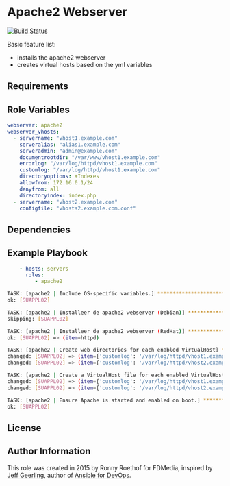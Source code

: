 # Apache2 Webserver

[![Build Status](https://travis-ci.org/rroethof/ansible-role-apache2.svg?branch=master)](https://travis-ci.org/rroethof/ansible-role-apache2)

Basic feature list:

 * installs the apache2 webserver
 * creates virtual hosts based on the yml variables


## Requirements


## Role Variables

```yaml
webserver: apache2
webserver_vhosts:
  - servername: "vhost1.example.com"
    serveralias: "alias1.example.com"
    serveradmin: "admin@example.com"
    documentrootdir: "/var/www/vhost1.example.com"
    errorlog: "/var/log/httpd/vhost1.example.com"
    customlog: "/var/log/httpd/vhost1.example.com"
    directoryoptions: +Indexes
    allowfrom: 172.16.0.1/24
    denyfrom: all
    directoryindex: index.php
  - servername: "vhost2.example.com"
    configfile: "vhosts2.example.com.conf"
```


## Dependencies


## Example Playbook

```yaml
    - hosts: servers
      roles:
         - apache2
```

```bash
TASK: [apache2 | Include OS-specific variables.] ****************************** 
ok: [SUAPPL02]

TASK: [apache2 | Installeer de apache2 webserver (Debian)] ******************** 
skipping: [SUAPPL02]

TASK: [apache2 | Installeer de apache2 webserver (RedHat)] ******************** 
ok: [SUAPPL02] => (item=httpd)

TASK: [apache2 | Create web directories for each enabled VirtualHost] ********* 
changed: [SUAPPL02] => (item={'customlog': '/var/log/httpd/vhost1.example.com', 'serveradmin': 'admin@example.com', 'serveralias': 'alias1.example.com', 'servername': 'vhost1.example.com', 'errorlog': '/var/log/httpd/vhost1.example.com', 'documentrootdir': '/var/www/vhost1.example.com'})
changed: [SUAPPL02] => (item={'customlog': '/var/log/httpd/vhost2.example.com', 'serveradmin': 'admin@example.com', 'serveralias': 'alias2.example.com', 'servername': 'vhost2.example.com', 'errorlog': '/var/log/httpd/vhost2.example.com', 'documentrootdir': '/var/www/vhost2.example.com'})

TASK: [apache2 | Create a VirtualHost file for each enabled VirtualHost] ****** 
changed: [SUAPPL02] => (item={'customlog': '/var/log/httpd/vhost1.example.com', 'serveradmin': 'admin@example.com', 'serveralias': 'alias1.example.com', 'servername': 'vhost1.example.com', 'errorlog': '/var/log/httpd/vhost1.example.com', 'documentrootdir': '/var/www/vhost1.example.com'})
changed: [SUAPPL02] => (item={'customlog': '/var/log/httpd/vhost2.example.com', 'serveradmin': 'admin@example.com', 'serveralias': 'alias2.example.com', 'servername': 'vhost2.example.com', 'errorlog': '/var/log/httpd/vhost2.example.com', 'documentrootdir': '/var/www/vhost2.example.com'})

TASK: [apache2 | Ensure Apache is started and enabled on boot.] *************** 
ok: [SUAPPL02]
```


## License



## Author Information

This role was created in 2015 by Ronny Roethof for FDMedia, inspired by [Jeff Geerling](http://jeffgeerling.com/), author of [Ansible for DevOps](http://ansiblefordevops.com/).
